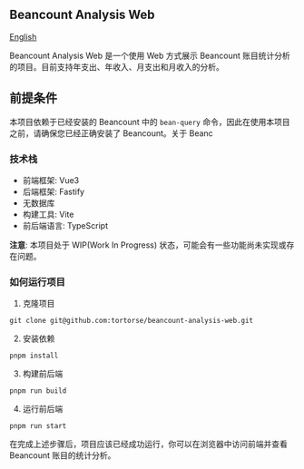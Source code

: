 ## Beancount Analysis Web

[English](./README.md)

Beancount Analysis Web 是一个使用 Web 方式展示 Beancount 账目统计分析的项目。目前支持年支出、年收入、月支出和月收入的分析。

## 前提条件

本项目依赖于已经安装的 Beancount 中的 `bean-query` 命令，因此在使用本项目之前，请确保您已经正确安装了 Beancount。关于 Beanc

### 技术栈

- 前端框架: Vue3
- 后端框架: Fastify
- 无数据库
- 构建工具: Vite
- 前后端语言: TypeScript

**注意**: 本项目处于 WIP(Work In Progress) 状态，可能会有一些功能尚未实现或存在问题。

### 如何运行项目

1. 克隆项目

```
git clone git@github.com:tortorse/beancount-analysis-web.git
```

2. 安装依赖

```
pnpm install
```

3. 构建前后端

```
pnpm run build
```

4. 运行前后端

```
pnpm run start
```

在完成上述步骤后，项目应该已经成功运行，你可以在浏览器中访问前端并查看 Beancount 账目的统计分析。
